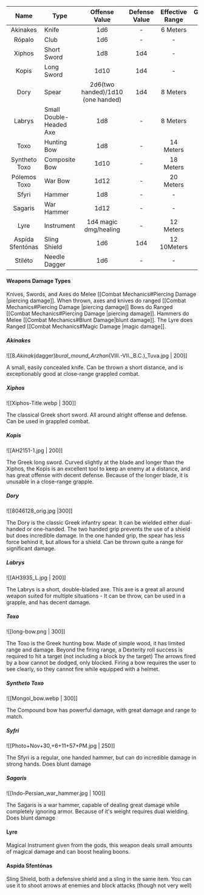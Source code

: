 
|       Name       | Type                    |           Offense Value           | Defense Value | Effective Range | Grapple Dmg | Requirment  | Damage Type |
| :--------------: | ----------------------- | :-------------------------------: | :-----------: | :-------------: | :---------: | :---------: | ----------- |
|     Akinakes     | Knife                   |                1d6                |       -       |    6 Meters     |     1d8     |      -      | Piercing    |
|      Rópalo      | Club                    |                1d6                |       -       |        -        |      -      |      -      | Blunt       |
|      Xiphos      | Short Sword             |                1d8                |      1d4      |        -        |     1d4     |      -      | Piercing    |
|      Kopis       | Long Sword              |               1d10                |      1d4      |        -        |      -      |   6 Might   | Piercing    |
|       Dory       | Spear                   | 2d6(two handed)/1d10 (one handed) |      1d4      |    8 Meters     |      -      |   6 Might   | Piercing    |
|      Labrys      | Small Double-Headed Axe |                1d8                |       -       |    8 Meters     |     1d6     |      -      | Piercing    |
|       Toxo       | Hunting Bow             |                1d8                |       -       |    14 Meters    |      -      |      -      | Piercing    |
|  Syntheto Toxo   | Composite Bow           |               1d10                |       -       |    18 Meters    |      -      | 6 Dexterity | Piercing    |
|   Pólemos Toxo   | War Bow                 |               1d12                |       -       |    20 Meters    |      -      | 8 Dexterity | Piercing    |
|      Sfyri       | Hammer                  |                1d8                |       -       |        -        |     1d6     |   6 Might   | Blunt       |
|     Sagaris      | War Hammer              |               1d12                |       -       |        -        |      -      |   8 Might   | Blunt       |
|       Lyre       | Instrument              |       1d4 magic dmg/healing       |       -       |    12 Meters    |      -      |      -      | Magic       |
| Aspída Sfentónas | Sling Shield            |                1d6                |      1d4      |   12 10Meters   |      -      |      -      | Blunt       |
|     Stiléto      | Needle Dagger           |                1d6                |       -       |        -        |    1d12     |      -      | Piercing    |







#### Weapons Damage Types
Knives, Swords, and Axes do Melee [[Combat Mechanics#Piercing Damage |piercing damage]].
When thrown, axes and knives do ranged [[Combat Mechanics#Piercing Damage |piercing damage]]
Bows do Ranged [[Combat Mechanics#Piercing Damage |piercing damage]].
Hammers do Melee [[Combat Mechanics#Blunt Damage|blunt damage]].
The Lyre does Ranged [[Combat Mechanics#Magic Damage |magic damage]].

##### Akinakes
![[8._Akinak_(dagger)_bural_mound_Arzhan_(VIII.-VII._B.C.)_Tuva.jpg | 200]] 

A small, easily concealed knife.
Can be thrown a short distance, and is exceptionably good at close-range grappled combat.

##### Xiphos
![[Xiphos-Title.webp | 300]]

The classical Greek short sword. 
All around alright offense and defense.
Can be used in grappled combat.

##### Kopis
![[AH2151-1.jpg | 200]]

The Greek long sword.
Curved slightly at the blade and longer than the Xiphos, the Kopis is an excellent tool to keep an enemy at a distance, and has great offense with decent defense. Because of the longer blade, it is unusable in a close-range grapple.

##### Dory
![[8046128_orig.jpg |300]]

The Dory is the classic Greek infantry spear.
It can be wielded either dual-handed or one-handed.
The two handed grip prevents the use of a shield but does incredible damage.
In the one handed grip, the spear has less force behind it, but allows for a shield.
Can be thrown quite a range for significant damage.

##### Labrys
![[AH3935_L.jpg | 200]]

The Labrys is a short, double-bladed axe.
This axe is a great all around weapon suited for multiple situations - 
It can be throw, can be used in a grapple, and has decent damage.

##### Toxo
![[long-bow.png | 300]]

The Toxo is the Greek hunting bow.
Made of simple wood, it has limited range and damage.
Beyond the firing range, a Dexterity roll success is required to hit a target (not including a block by the target)
The arrows fired by a bow cannot be dodged, only blocked.
Firing a bow requires the user to see clearly, so they cannot fire while equipped with a helmet.
##### Syntheto Toxo
![[Mongol_bow.webp | 300]]

The Compound bow has powerful damage, with great damage and range to match. 

##### Syfri
![[Photo+Nov+30,+6+11+57+PM.jpg | 250]]

The Sfyri is a regular, one handed hammer, but can do incredible damage in strong hands. Does blunt damage

##### Sagaris
![[Indo-Persian_war_hammer.jpg | 100]]

The Sagaris is a war hammer, capable of dealing great damage while completely ignoring armor. Because of it's weight requires dual wielding.
Does blunt damage

#### Lyre
Magical Instrument given from the gods, this weapon deals small amounts of magical damage and can boost healing boons. 

#### Aspída Sfentónas
Sling Shield, both a defensive shield and a sling in the same item.
You can use it to shoot arrows at enemies and block attacks (though not very well)